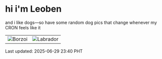 # hi i'm Leoben

and i like dogs—so have some random dog pics that change whenever my CRON feels like it

|  |  |
|--------|----------|
| ![Borzoi](https://random-dog-vercel.vercel.app/api/random-borzoi?v=1751211616) | ![Labrador](https://random-dog-vercel.vercel.app/api/random-labrador?v=1751211616) |

Last updated: 2025-06-29 23:40 PHT

